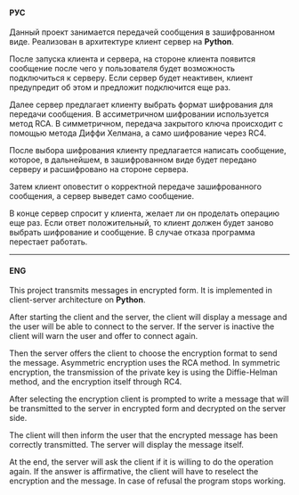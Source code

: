 #### РУС

Данный проект занимается  передачей сообщения в зашифрованном виде. Реализован в архитектуре клиент сервер на **Python**. <br>

После запуска клиента и сервера, на стороне клиента появится сообщение после чего у пользователя будет возможность подключиться к серверу. Если сервер будет неактивен, клиент предупредит об этом и предложит подключится еще раз. <br>

Далее сервер предлагает клиенту выбрать формат шифрования для передачи сообщения. В ассиметричном шифровании используется  метод RCA. В симметричном, передача закрытого ключа происходит с помощью метода Диффи Хелмана, а само шифрование через RC4. <br>

После выбора шифрования клиенту предлагается написать сообщение, которое, в дальнейшем, в зашифрованном виде будет передано серверу и расшифровано на стороне сервера. <br>

Затем клиент оповестит о корректной передаче зашифрованного сообщения, а сервер выведет само сообщение. <br>

В конце сервер спросит у клиента, желает ли он проделать операцию еще раз. Если ответ положительный, то клиент должен будет заново выбрать шифрование и сообщение. В случае отказа программа перестает работать.
___
#### ENG

This project transmits messages in encrypted form. It is implemented in client-server architecture on **Python**. <br>

After starting the client and the server, the client will display a message and the user will be able to connect to the server. If the server is inactive the client will warn the user and offer to connect again. <br>

Then the server offers the client to choose the encryption format to send the message. Asymmetric encryption uses the RCA method. In symmetric encryption, the transmission of the private key is using the Diffie-Helman method, and the encryption itself through RC4.  <br>

After selecting the encryption client is prompted to write a message that will be transmitted to the server in encrypted form and decrypted on the server side.  <br>

The client will then inform the user that the encrypted message has been correctly transmitted. The server will display the message itself.  <br>

At the end, the server will ask the client if it is willing to do the operation again. If the answer is affirmative, the client will have to reselect the encryption and the message. In case of refusal the program stops working.